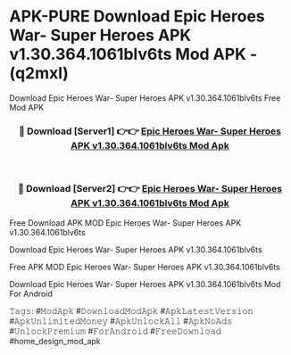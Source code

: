 # APK-PURE Download Epic Heroes War- Super Heroes APK v1.30.364.1061blv6ts Mod APK - (q2mxl)
Download Epic Heroes War- Super Heroes APK v1.30.364.1061blv6ts Free Mod APK

<div align="center">
<h3>🔴 Download [Server1] 👉👉 <a href="https://apk-comot.site?title=Epic_Heroes_War-_Super_Heroes_APK_v1.30.364.1061blv6ts">Epic Heroes War- Super Heroes APK v1.30.364.1061blv6ts Mod Apk</a></h3><br>

<h3>🔴 Download [Server2] 👉👉 <a href="https://apk-comot.site?title=Epic_Heroes_War-_Super_Heroes_APK_v1.30.364.1061blv6ts">Epic Heroes War- Super Heroes APK v1.30.364.1061blv6ts Mod Apk</a></h3>
</div>


Free Download APK MOD Epic Heroes War- Super Heroes APK v1.30.364.1061blv6ts

Download Epic Heroes War- Super Heroes APK v1.30.364.1061blv6ts 

Free APK MOD Epic Heroes War- Super Heroes APK v1.30.364.1061blv6ts 

Download Epic Heroes War- Super Heroes APK v1.30.364.1061blv6ts Mod For Android

𝚃𝚊𝚐𝚜: #𝙼𝚘𝚍𝙰𝚙𝚔 #𝙳𝚘𝚠𝚗𝚕𝚘𝚊𝚍𝙼𝚘𝚍𝙰𝚙𝚔 #𝙰𝚙𝚔𝙻𝚊𝚝𝚎𝚜𝚝𝚅𝚎𝚛𝚜𝚒𝚘𝚗 #𝙰𝚙𝚔𝚄𝚗𝚕𝚒𝚖𝚒𝚝𝚎𝚍𝙼𝚘𝚗𝚎𝚢 #𝙰𝚙𝚔𝚄𝚗𝚕𝚘𝚌𝚔𝙰𝚕𝚕 #𝙰𝚙𝚔𝙽𝚘𝙰𝚍𝚜 #𝚄𝚗𝚕𝚘𝚌𝚔𝙿𝚛𝚎𝚖𝚒𝚞𝚖 #𝙵𝚘𝚛𝙰𝚗𝚍𝚛𝚘𝚒𝚍 #𝙵𝚛𝚎𝚎𝙳𝚘𝚠𝚗𝚕𝚘𝚊𝚍 #home_design_mod_apk